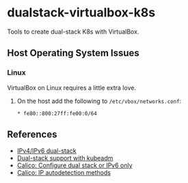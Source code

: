 # dualstack-virtualbox-k8s
Tools to create dual-stack K8s with VirtualBox.

## Host Operating System Issues

### Linux

VirtualBox on Linux requires a little extra love.

1. On the host add the following to `/etc/vbox/networks.conf`:
  
   ```shell
   * fe80::800:27ff:fe00:0/64
   ```

## References

* [IPv4/IPv6 dual-stack](https://kubernetes.io/docs/concepts/services-networking/dual-stack/#enable-ipv4-ipv6-dual-stack)
* [Dual-stack support with kubeadm](https://kubernetes.io/docs/setup/production-environment/tools/kubeadm/dual-stack-support/)
* [Calico: Configure dual stack or IPv6 only](https://projectcalico.docs.tigera.io/networking/ipv6)
* [Calico: IP autodetection methods](https://projectcalico.docs.tigera.io/reference/node/configuration#ip-autodetection-methods)